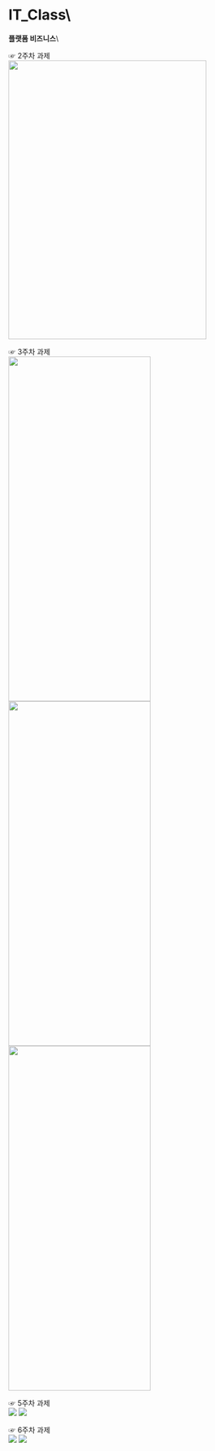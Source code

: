 # IT_Class\
**플랫폼 비즈니스**\

☞ 2주차 과제\
<img height="550" width="390" src="./pic/과제2(1).png"></img>


☞ 3주차 과제\
<img height="680" width="280" src="./pic/메인화면(1).png"></img>
<img height="680" width="280" src="./pic/네이버(1).png"></img>
<img height="680" width="280" src="./pic/전화걸기(1).png"></img>


☞ 5주차 과제\
<img height="" width="" src="./pic/고양이.png"></img>
<img height="" width="" src="./pic/토끼.png"></img>


☞ 6주차 과제\
<img height="" width="" src="./pic/풍경1.png"></img>
<img height="" width="" src="./pic/풍경2.png"></img>

